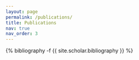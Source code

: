 ```yaml
---
layout: page
permalink: /publications/
title: Publications
nav: true
nav_order: 3
---
```


<div class="publications">
  {% bibliography -f {{ site.scholar.bibliography }} %}
</div>

